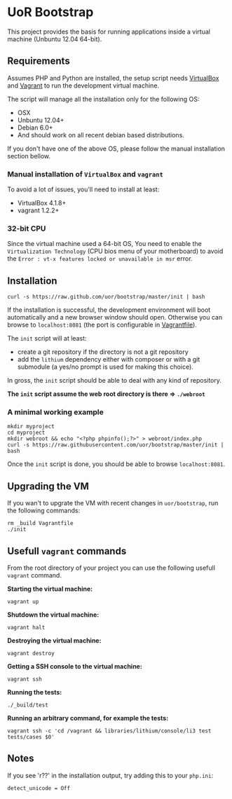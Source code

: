 # UoR Bootstrap

This project provides the basis for running applications inside a virtual machine (Unbuntu 12.04 64-bit).

## Requirements

Assumes PHP and Python are installed, the setup script needs [VirtualBox](https://www.virtualbox.org/wiki/Downloads) and [Vagrant](http://vagrantup.com/) to run the development virtual machine.

The script will manage all the installation only for the following OS:
- OSX
- Unbuntu 12.04+
- Debian 6.0+
- And should work on all recent debian based distributions.

If you don't have one of the above OS, please follow the manual installation section bellow.

### Manual installation of `VirtualBox` and `vagrant`

To avoid a lot of issues, you'll need to install at least:
- VirtualBox 4.1.8+
- vagrant 1.2.2+

### 32-bit CPU

Since the virtual machine used a 64-bit OS, You need to enable the `Virtualization Technology` (CPU bios menu of your motherboard) to avoid the `Error : vt-x features locked or unavailable in msr` error.

## Installation

```
curl -s https://raw.github.com/uor/bootstrap/master/init | bash
```

If the installation is successful, the development environment will boot automatically and a new browser window should open. Otherwise you can browse to `localhost:8081` (the port is configurable in [Vagrantfile](https://github.com/uor/oota/blob/master/Vagrantfile)).

The `init` script will at least:
- create a git repository if the directory is not a git repository
- add the `lithium` dependency either with composer or with a git submodule (a yes/no prompt is used for making this choice).

In gross, the `init` script should be able to deal with any kind of repository.

**The `init` script assume the web root directory is there => `./webroot`**

### A minimal working example

```
mkdir myproject
cd myproject
mkdir webroot && echo "<?php phpinfo();?>" > webroot/index.php
curl -s https://raw.githubusercontent.com/uor/bootstrap/master/init | bash
```

Once the `init` script is done, you should be able to browse `localhost:8081`.

## Upgrading the VM

If you wan't to upgrate the VM with recent changes in `uor/bootstrap`, run the following commands:
```
rm _build Vagrantfile
./init
```

## Usefull `vagrant` commands

From the root directory of your project you can use the following usefull `vagrant` command.

**Starting the virtual machine:**
```
vagrant up
```

**Shutdown the virtual machine:**
```
vagrant halt
```

**Destroying the virtual machine:**
```
vagrant destroy
```

**Getting a SSH console to the virtual machine:**
```
vagrant ssh
```

**Running the tests:**
```
./_build/test
```

**Running an arbitrary command, for example the tests:**
```
vagrant ssh -c 'cd /vagrant && libraries/lithium/console/li3 test tests/cases $0'
```

## Notes

If you see 'r??' in the installation output, try adding this to your `php.ini`:

`detect_unicode = Off`
